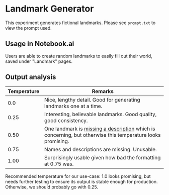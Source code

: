 # Landmark Generator

This experiment generates fictional landmarks. Please see `prompt.txt` to view the prompt used.

## Usage in Notebook.ai

Users are able to create random landmarks to easily fill out their world, saved under "Landmark" pages.

## Output analysis

| Temperature | Remarks |
|-------------|---------|
| 0.0         | Nice, lengthy detail. Good for generating landmarks one at a time. |
| 0.25        | Interesting, believable landmarks. Good quality, good consistency. |
| 0.50        | One landmark is [missing a description](https://github.com/indentlabs/gpt-3-experiments/blob/master/experiments/landmark-generator/output-0_5.txt#L29) which is concerning, but otherwise this temperature looks promising. |
| 0.75        | Names and descriptions are missing. Unusable. |
| 1.00        | Surprisingly usable given how bad the formatting at 0.75 was.  |

Recommended temperature for our use-case: 1.0 looks promising, but needs further testing to ensure its output is stable enough for production. Otherwise, we should probably go with 0.25.